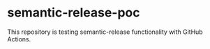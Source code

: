 # semantic-release-poc
This repository is testing semantic-release functionality with GitHub Actions.